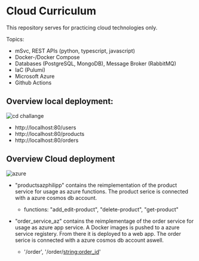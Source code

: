 # Cloud Curriculum
This repository serves for practicing cloud technologies only.

Topics:
- mSvc, REST APIs (python, typescript, javascript)
- Docker-/Docker Compose
- Databases (PostgreSQL, MongoDB), Message Broker (RabbitMQ)
- IaC (Pulumi)
- Microsoft Azure
- Github Actions

## Overview local deployment:
![cd challange](https://github.com/pschengel/cloudcurriculum/assets/136333034/86e49ef2-e23d-47a5-971b-fac865b69683)

-  http://localhost:80/users
-  http://localhost:80/products
-  http://localhost:80/orders


## Overview Cloud deployment

![azure](https://github.com/pschengel/cloudcurriculum/assets/136333034/96ef58da-0520-4d64-837d-cf003e2f29d8)

- "productsazphilipp" contains the reimplementation of the product service for usage as azure functions. The product serice is connected with a azure cosmos db account.
  - functions: "add_edit-product", "delete-product", "get-product"
    
- "order_service_az" contains the reimplementage of the order service for usage as azure app service. A Docker images is pushed to a azure service registery. From there it is deployed to a web app. The order serice is connected with a azure cosmos db account aswell.
  - '/order', '/order/<string:order_id>'

